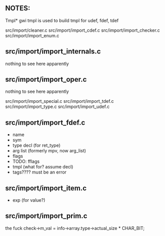 ## NOTES:
  Tmpl* gwi tmpl is used to build tmpl for udef, fdef, tdef


src/import/cleaner.c
src/import/import_cdef.c
src/import/import_checker.c
src/import/import_enum.c

## src/import/import_internals.c
  nothing to see here apparently

## src/import/import_oper.c
  nothing to see here apparently

src/import/import_special.c
src/import/import_tdef.c
src/import/import_type.c
src/import/import_udef.c


## src/import/import_fdef.c
  * name
  * sym
  * type decl (for ret_type)
  * arg list (formerly mpv, now arg_list)
  * flags
  * TODO: fflags
  * tmpl (what for? assume decl)
  * tags???? must be an error

## src/import/import_item.c
  * exp (for value?)

## src/import/import_prim.c
  the fuck
  check->m_val = info->array.type->actual_size * CHAR_BIT;

